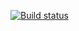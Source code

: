 [![Build status](https://ci.appveyor.com/api/projects/status/3my42q0clm63f91c/branch/main?svg=true)](https://ci.appveyor.com/project/keereal1/nickname/branch/main)